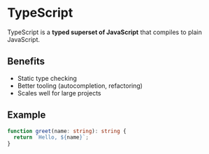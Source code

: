 # TypeScript

TypeScript is a **typed superset of JavaScript** that compiles to plain JavaScript.

## Benefits

- Static type checking
- Better tooling (autocompletion, refactoring)
- Scales well for large projects

## Example

```ts
function greet(name: string): string {
  return `Hello, ${name}`;
}